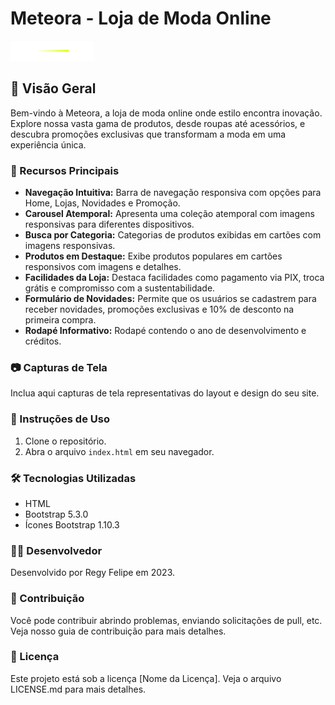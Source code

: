# Meteora - Loja de Moda Online

![Meteora Logo](assets/logo-meteora.png)

## 🌟 Visão Geral

Bem-vindo à Meteora, a loja de moda online onde estilo encontra inovação. Explore nossa vasta gama de produtos, desde roupas até acessórios, e descubra promoções exclusivas que transformam a moda em uma experiência única.

### 🚀 Recursos Principais

- **Navegação Intuitiva:** Barra de navegação responsiva com opções para Home, Lojas, Novidades e Promoção.
- **Carousel Atemporal:** Apresenta uma coleção atemporal com imagens responsivas para diferentes dispositivos.
- **Busca por Categoria:** Categorias de produtos exibidas em cartões com imagens responsivas.
- **Produtos em Destaque:** Exibe produtos populares em cartões responsivos com imagens e detalhes.
- **Facilidades da Loja:** Destaca facilidades como pagamento via PIX, troca grátis e compromisso com a sustentabilidade.
- **Formulário de Novidades:** Permite que os usuários se cadastrem para receber novidades, promoções exclusivas e 10% de desconto na primeira compra.
- **Rodapé Informativo:** Rodapé contendo o ano de desenvolvimento e créditos.

### 📷 Capturas de Tela

Inclua aqui capturas de tela representativas do layout e design do seu site.

### 🚀 Instruções de Uso

1. Clone o repositório.
2. Abra o arquivo `index.html` em seu navegador.

### 🛠️ Tecnologias Utilizadas

- HTML
- Bootstrap 5.3.0
- Ícones Bootstrap 1.10.3

### 👨‍💻 Desenvolvedor

Desenvolvido por Regy Felipe em 2023.

### 🤝 Contribuição

Você pode contribuir abrindo problemas, enviando solicitações de pull, etc. Veja nosso guia de contribuição para mais detalhes.

### 📝 Licença

Este projeto está sob a licença [Nome da Licença]. Veja o arquivo LICENSE.md para mais detalhes.
